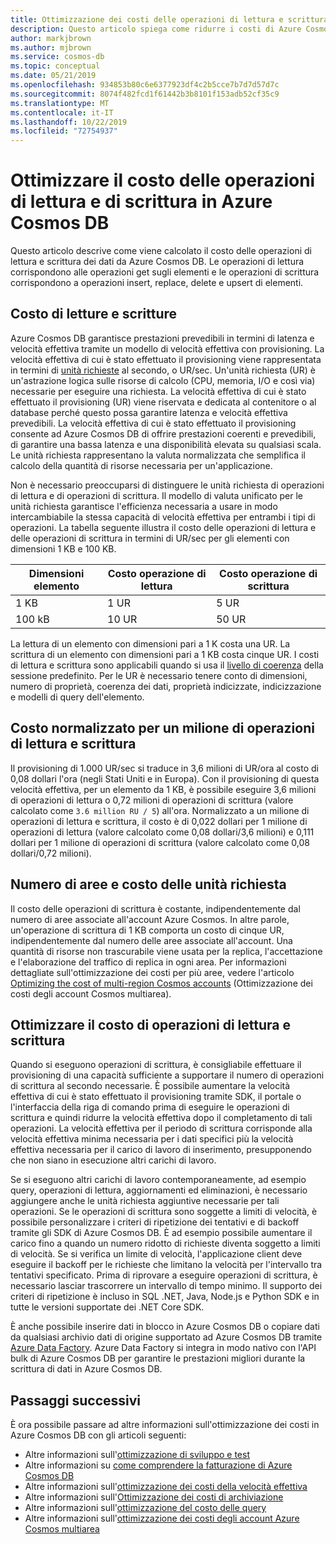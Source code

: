 ```yaml
---
title: Ottimizzazione dei costi delle operazioni di lettura e scrittura in Azure Cosmos DB
description: Questo articolo spiega come ridurre i costi di Azure Cosmos DB durante l'esecuzione di operazioni di lettura e scrittura sui dati.
author: markjbrown
ms.author: mjbrown
ms.service: cosmos-db
ms.topic: conceptual
ms.date: 05/21/2019
ms.openlocfilehash: 934853b80c6e6377923df4c2b5cce7b7d7d57d7c
ms.sourcegitcommit: 8074f482fcd1f61442b3b8101f153adb52cf35c9
ms.translationtype: MT
ms.contentlocale: it-IT
ms.lasthandoff: 10/22/2019
ms.locfileid: "72754937"
---
```

# <a name="optimize-reads-and-writes-cost-in-azure-cosmos-db"></a>Ottimizzare il costo delle operazioni di lettura e di scrittura in Azure Cosmos DB

Questo articolo descrive come viene calcolato il costo delle operazioni di lettura e scrittura dei dati da Azure Cosmos DB. Le operazioni di lettura corrispondono alle operazioni get sugli elementi e le operazioni di scrittura corrispondono a operazioni insert, replace, delete e upsert di elementi.  

## <a name="cost-of-reads-and-writes"></a>Costo di letture e scritture

Azure Cosmos DB garantisce prestazioni prevedibili in termini di latenza e velocità effettiva tramite un modello di velocità effettiva con provisioning. La velocità effettiva di cui è stato effettuato il provisioning viene rappresentata in termini di [unità richieste](request-units.md) al secondo, o UR/sec. Un'unità richiesta (UR) è un'astrazione logica sulle risorse di calcolo (CPU, memoria, I/O e così via) necessarie per eseguire una richiesta. La velocità effettiva di cui è stato effettuato il provisioning (UR) viene riservata e dedicata al contenitore o al database perché questo possa garantire latenza e velocità effettiva prevedibili. La velocità effettiva di cui è stato effettuato il provisioning consente ad Azure Cosmos DB di offrire prestazioni coerenti e prevedibili, di garantire una bassa latenza e una disponibilità elevata su qualsiasi scala. Le unità richiesta rappresentano la valuta normalizzata che semplifica il calcolo della quantità di risorse necessaria per un'applicazione. 

Non è necessario preoccuparsi di distinguere le unità richiesta di operazioni di lettura e di operazioni di scrittura. Il modello di valuta unificato per le unità richiesta garantisce l'efficienza necessaria a usare in modo intercambiabile la stessa capacità di velocità effettiva per entrambi i tipi di operazioni. La tabella seguente illustra il costo delle operazioni di lettura e delle operazioni di scrittura in termini di UR/sec per gli elementi con dimensioni 1 KB e 100 KB.

|**Dimensioni elemento**  |**Costo operazione di lettura** |**Costo operazione di scrittura**|
|---------|---------|---------|
|1 KB |1 UR |5 UR |
|100 kB |10 UR |50 UR |

La lettura di un elemento con dimensioni pari a 1 K costa una UR. La scrittura di un elemento con dimensioni pari a 1 KB costa cinque UR. I costi di lettura e scrittura sono applicabili quando si usa il [livello di coerenza](consistency-levels.md) della sessione predefinito.  Per le UR è necessario tenere conto di dimensioni, numero di proprietà, coerenza dei dati, proprietà indicizzate, indicizzazione e modelli di query dell'elemento.

## <a name="normalized-cost-for-1-million-reads-and-writes"></a>Costo normalizzato per un milione di operazioni di lettura e scrittura

Il provisioning di 1.000 UR/sec si traduce in 3,6 milioni di UR/ora al costo di 0,08 dollari l'ora (negli Stati Uniti e in Europa). Con il provisioning di questa velocità effettiva, per un elemento da 1 KB, è possibile eseguire 3,6 milioni di operazioni di lettura o 0,72 milioni di operazioni di scrittura (valore calcolato come `3.6 million RU / 5`) all'ora. Normalizzato a un milione di operazioni di lettura e scrittura, il costo è di 0,022 dollari per 1 milione di operazioni di lettura (valore calcolato come 0,08 dollari/3,6 milioni) e 0,111 dollari per 1 milione di operazioni di scrittura (valore calcolato come 0,08 dollari/0,72 milioni).

## <a name="number-of-regions-and-the-request-units-cost"></a>Numero di aree e costo delle unità richiesta

Il costo delle operazioni di scrittura è costante, indipendentemente dal numero di aree associate all'account Azure Cosmos. In altre parole, un'operazione di scrittura di 1 KB comporta un costo di cinque UR, indipendentemente dal numero delle aree associate all'account. Una quantità di risorse non trascurabile viene usata per la replica, l'accettazione e l'elaborazione del traffico di replica in ogni area. Per informazioni dettagliate sull'ottimizzazione dei costi per più aree, vedere l'articolo [Optimizing the cost of multi-region Cosmos accounts](optimize-cost-regions.md) (Ottimizzazione dei costi degli account Cosmos multiarea).

## <a name="optimize-the-cost-of-writes-and-reads"></a>Ottimizzare il costo di operazioni di lettura e scrittura

Quando si eseguono operazioni di scrittura, è consigliabile effettuare il provisioning di una capacità sufficiente a supportare il numero di operazioni di scrittura al secondo necessarie. È possibile aumentare la velocità effettiva di cui è stato effettuato il provisioning tramite SDK, il portale o l'interfaccia della riga di comando prima di eseguire le operazioni di scrittura e quindi ridurre la velocità effettiva dopo il completamento di tali operazioni. La velocità effettiva per il periodo di scrittura corrisponde alla velocità effettiva minima necessaria per i dati specifici più la velocità effettiva necessaria per il carico di lavoro di inserimento, presupponendo che non siano in esecuzione altri carichi di lavoro. 

Se si eseguono altri carichi di lavoro contemporaneamente, ad esempio query, operazioni di lettura, aggiornamenti ed eliminazioni, è necessario aggiungere anche le unità richiesta aggiuntive necessarie per tali operazioni. Se le operazioni di scrittura sono soggette a limiti di velocità, è possibile personalizzare i criteri di ripetizione dei tentativi e di backoff tramite gli SDK di Azure Cosmos DB. È ad esempio possibile aumentare il carico fino a quando un numero ridotto di richieste diventa soggetto a limiti di velocità. Se si verifica un limite di velocità, l'applicazione client deve eseguire il backoff per le richieste che limitano la velocità per l'intervallo tra tentativi specificato. Prima di riprovare a eseguire operazioni di scrittura, è necessario lasciar trascorrere un intervallo di tempo minimo. Il supporto dei criteri di ripetizione è incluso in SQL .NET, Java, Node.js e Python SDK e in tutte le versioni supportate dei .NET Core SDK. 

È anche possibile inserire dati in blocco in Azure Cosmos DB o copiare dati da qualsiasi archivio dati di origine supportato ad Azure Cosmos DB tramite [Azure Data Factory](../data-factory/connector-azure-cosmos-db.md). Azure Data Factory si integra in modo nativo con l'API bulk di Azure Cosmos DB per garantire le prestazioni migliori durante la scrittura di dati in Azure Cosmos DB.

## <a name="next-steps"></a>Passaggi successivi

È ora possibile passare ad altre informazioni sull'ottimizzazione dei costi in Azure Cosmos DB con gli articoli seguenti:

* Altre informazioni sull'[ottimizzazione di sviluppo e test](optimize-dev-test.md)
* Altre informazioni su [come comprendere la fatturazione di Azure Cosmos DB](understand-your-bill.md)
* Altre informazioni sull'[ottimizzazione dei costi della velocità effettiva](optimize-cost-throughput.md)
* Altre informazioni sull'[Ottimizzazione dei costi di archiviazione](optimize-cost-storage.md)
* Altre informazioni sull'[ottimizzazione del costo delle query](optimize-cost-queries.md)
* Altre informazioni sull'[ottimizzazione dei costi degli account Azure Cosmos multiarea](optimize-cost-regions.md)
